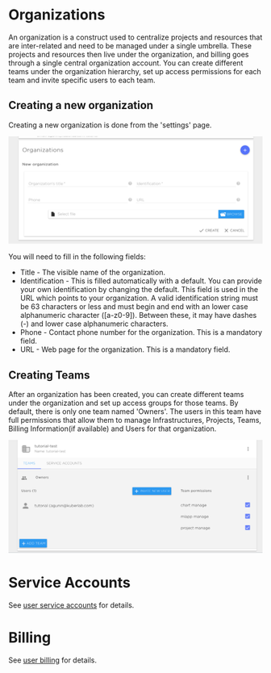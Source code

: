# Organizations

An organization is a construct used to centralize projects and resources that are inter-related and need to be managed under a single umbrella. These projects and resources then live under the organization, and billing goes through a single central organization account. You can create different teams under the organization hierarchy, set up access permissions for each team and invite specific users to each team.

## Creating a new organization

Creating a new organization is done from the 'settings' page.

![](../img/settings/settting3.png)

You will need to fill in the following fields:

* Title - The visible name of the organization.
* Identification - This is filled automatically with a default. You can provide your own identification by changing the default. This field is used in the URL which points to your organization. A valid identification string must be 63 characters or less and must begin and end with an lower case alphanumeric character ([a-z0-9]). Between these, it may have dashes (-) and lower case alphanumeric characters. 
* Phone - Contact phone number for the organization. This is a mandatory field.
* URL - Web page for the organization. This is a mandatory field.

## Creating Teams

After an organization has been created, you can create different teams under the organization and set up access groups for those teams. By default, there is only one team named 'Owners'. The users in this team have full permissions that allow them to manage Infrastructures, Projects, Teams, Billing Information(if available) and Users for that organization.

![](../img/settings/settings4.png)

# Service Accounts

See [user service accounts](/Settings/User.md#service-accounts) for details.

# Billing

See [user billing](/Settings/User.md#billing) for details.

